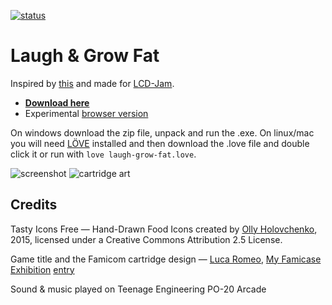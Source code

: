 [![status](https://travis-ci.org/premek/laugh-grow-fat.svg)](https://travis-ci.org/premek/laugh-grow-fat)


# Laugh & Grow Fat
Inspired by [this](http://famicase.com/17/softs/076.html) and made for [LCD-Jam](https://itch.io/jam/lcd-jam). 

- **[Download here](../../releases)**
- Experimental [browser version](https://premek.github.io/laugh-grow-fat/)



On windows download the zip file, unpack and run the .exe. On linux/mac you will need [LÖVE](https://love2d.org/) installed and then download the .love file and double click it or run with `love laugh-grow-fat.love`.


![screenshot](https://pbs.twimg.com/media/DcdY_BVX0AYg4kT.jpg:small)
![cartridge art](http://famicase.com/17/softs/076.jpg)


## Credits
Tasty Icons Free — Hand-Drawn Food Icons created by [Olly Holovchenko](http://handdrawngoods.com), 2015, licensed under a
Creative Commons Attribution 2.5 License.

Game title and the Famicom cartridge design — [Luca Romeo](http://www.lucaromeo.com/mf.html), [My Famicase Exhibition](http://famicase.com/17/softs/076.html) [entry](http://famicase.com/17/softs/076.html)

Sound & music played on Teenage Engineering PO-20 Arcade

